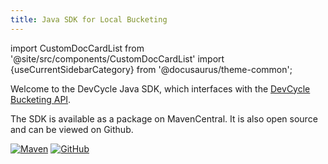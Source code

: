 ```yaml
---
title: Java SDK for Local Bucketing
---
```


import CustomDocCardList from '@site/src/components/CustomDocCardList'
import {useCurrentSidebarCategory} from '@docusaurus/theme-common';

Welcome to the DevCycle Java SDK, which interfaces with the [DevCycle Bucketing API](/bucketing-api/#tag/devcycle).

<CustomDocCardList items={useCurrentSidebarCategory().items} columnWidth={4} />

The SDK is available as a package on MavenCentral. It is also open source and can be viewed on Github.

[![Maven](https://badgen.net/maven/v/maven-central/com.devcycle/java-server-sdk)](https://search.maven.org/artifact/com.devcycle/java-server-sdk)
[![GitHub](https://img.shields.io/github/stars/devcyclehq/java-server-sdk.svg?style=social&label=Star&maxAge=2592000)](https://github.com/DevCycleHQ/java-server-sdk)
